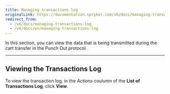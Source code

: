 ```yaml
---
title: Managing transactions log
originalLink: https://documentation.spryker.com/v6/docs/managing-transactions-log
redirect_from:
  - /v6/docs/managing-transactions-log
  - /v6/docs/en/managing-transactions-log
---
```


In this section, you can view the data that is being transmitted during the cart transfer in the Punch Out protocol.

---
## Viewing the Transactions Log
To view the transaction log, in the *Actions* coulumn of the **List of Transactions Log**, click **View**.


